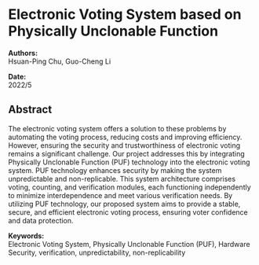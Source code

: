# Electronic Voting System based on Physically Unclonable Function

**Authors:**  
Hsuan-Ping Chu, Guo-Cheng Li

**Date:**  
2022/5

## Abstract

The electronic voting system offers a solution to these problems by automating the voting process, reducing costs and improving efficiency. However, ensuring the security and trustworthiness of electronic voting remains a significant challenge. Our project addresses this by integrating Physically Unclonable Function (PUF) technology into the electronic voting system. PUF technology enhances security by making the system unpredictable and non-replicable. This system architecture comprises voting, counting, and verification modules, each functioning independently to minimize interdependence and meet various verification needs. By utilizing PUF technology, our proposed system aims to provide a stable, secure, and efficient electronic voting process, ensuring voter confidence and data protection.

**Keywords:**  
Electronic Voting System, Physically Unclonable Function (PUF), Hardware Security, verification, unpredictability, non-replicability
